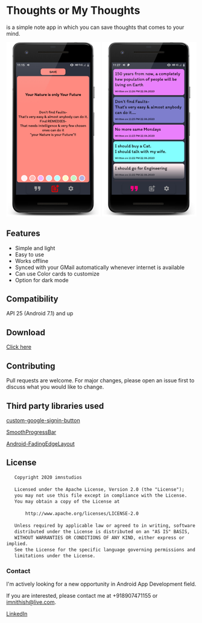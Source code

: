# Thoughts or My Thoughts
is a simple note app in which you can save thoughts that comes to your mind.

<img src="https://github.com/imnithish/my_thoughts/blob/master/Images/ss1_framed.png" width="250">             <img src="https://github.com/imnithish/my_thoughts/blob/master/Images/ss2_framed.png" width="250">

## Features
* Simple and light
* Easy to use
* Works offline
* Synced with your GMail automatically whenever internet is available
* Can use Color cards to customize
* Option for dark mode

## Compatibility
API 25 (Android 7.1) and up

## Download
[Click here](https://firebasestorage.googleapis.com/v0/b/my-thoughts-f214f.appspot.com/o/mythoughtsrelease-june22.apk?alt=media&token=f36c9464-f285-4d32-b69e-62579d15149a)

## Contributing
Pull requests are welcome. For major changes, please open an issue first to discuss what you would like to change.

## Third party libraries used
[custom-google-signin-button](https://github.com/shobhitpuri/custom-google-signin-button)

[SmoothProgressBar](https://github.com/castorflex/SmoothProgressBar)

[Android-FadingEdgeLayout](https://github.com/bosphere/Android-FadingEdgeLayout)

## License
```
   Copyright 2020 imnstudios

   Licensed under the Apache License, Version 2.0 (the "License");
   you may not use this file except in compliance with the License.
   You may obtain a copy of the License at

       http://www.apache.org/licenses/LICENSE-2.0

   Unless required by applicable law or agreed to in writing, software
   distributed under the License is distributed on an "AS IS" BASIS,
   WITHOUT WARRANTIES OR CONDITIONS OF ANY KIND, either express or implied.
   See the License for the specific language governing permissions and
   limitations under the License.
```

### Contact
I'm actively looking for a new opportunity in Android App Development field.


If you are interested, please contact me at +918907471155 or imnithish@live.com.

[LinkedIn](https://www.linkedin.com/in/imnithish/)